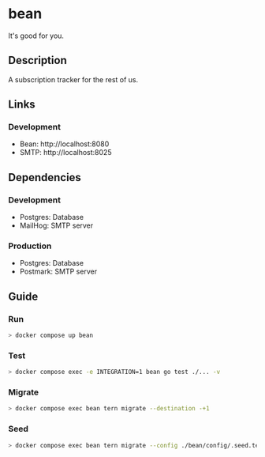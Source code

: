 # bean
It's good for you.

## Description

A subscription tracker for the rest of us.

## Links

### Development

* Bean: http://localhost:8080
* SMTP: http://localhost:8025

## Dependencies

### Development

* Postgres: Database
* MailHog: SMTP server

### Production

* Postgres: Database
* Postmark: SMTP server

## Guide

### Run

```bash
> docker compose up bean
```

### Test

```bash
> docker compose exec -e INTEGRATION=1 bean go test ./... -v
```

### Migrate

```bash
> docker compose exec bean tern migrate --destination -+1
```

### Seed

```bash
> docker compose exec bean tern migrate --config ./bean/config/.seed.tern.conf --migrations ./bean/internal/driver/seed --destination -+1
```
